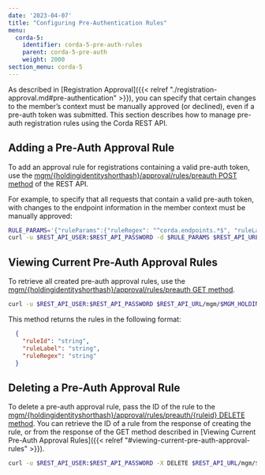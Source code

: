 ```yaml
---
date: '2023-04-07'
title: "Configuring Pre-Authentication Rules"
menu:
  corda-5:
    identifier: corda-5-pre-auth-rules
    parent: corda-5-pre-auth
    weight: 2000
section_menu: corda-5
---
```


As described in [Registration Approval]({{< relref "./registration-approval.md#pre-authentication" >}}), you can specify that certain changes to the member’s context must be manually approved (or declined), even if a pre-auth token was submitted. This section describes how to manage pre-auth registration rules using the Corda REST API.

## Adding a Pre-Auth Approval Rule

To add an approval rule for registrations containing a valid pre-auth token, use the [mgm/{holdingidentityshorthash}/approval/rules/preauth POST method](../../../rest-api/C5_OpenAPI.html#tag/MGM-API/operation/post_mgm__holdingidentityshorthash__approval_rules_preauth) of the REST API.

For example, to specify that all requests that contain a valid pre-auth token, with changes to the endpoint information in the member context must be manually approved:

```bash
RULE_PARAMS='{"ruleParams":{"ruleRegex": "^corda.endpoints.*$", "ruleLabel": "Any change to P2P endpoints requires manual review."}}'
curl -u $REST_API_USER:$REST_API_PASSWORD -d $RULE_PARAMS $REST_API_URL/mgm/$MGM_HOLDING_ID/approval/rules/preauth
```

## Viewing Current Pre-Auth Approval Rules

To retrieve all created pre-auth approval rules, use the [mgm/{holdingidentityshorthash}/approval/rules/preauth GET method](../../../rest-api/C5_OpenAPI.html#tag/MGM-API/operation/get_mgm__holdingidentityshorthash__approval_rules_preauth).

```bash
curl -u $REST_API_USER:$REST_API_PASSWORD $REST_API_URL/mgm/$MGM_HOLDING_ID/approval/rules/preauth
```

This method returns the rules in the following format:
```JSON
  {
    "ruleId": "string",
    "ruleLabel": "string",
    "ruleRegex": "string"
  }
```

## Deleting a Pre-Auth Approval Rule

To delete a pre-auth approval rule, pass the ID of the rule to the [mgm/{holdingidentityshorthash}/approval/rules/preauth/{ruleid} DELETE method](../../../rest-api/C5_OpenAPI.html#tag/MGM-API/operation/delete_mgm__holdingidentityshorthash__approval_rules_preauth__ruleid_). You can retrieve the ID of a rule from the response of creating the rule, or from the response of the GET method described in [Viewing Current Pre-Auth Approval Rules]({{< relref "#viewing-current-pre-auth-approval-rules" >}}).

```bash
curl -u $REST_API_USER:$REST_API_PASSWORD -X DELETE $REST_API_URL/mgm/$MGM_HOLDING_ID/approval/rules/<RULE_ID>
```
